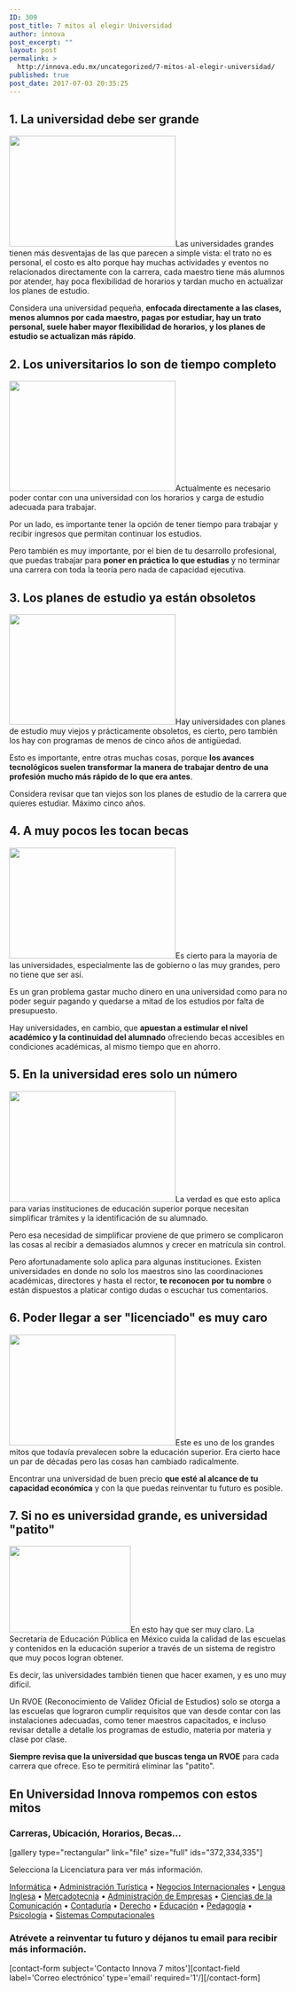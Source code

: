 ```yaml
---
ID: 309
post_title: 7 mitos al elegir Universidad
author: innova
post_excerpt: ""
layout: post
permalink: >
  http://innova.edu.mx/uncategorized/7-mitos-al-elegir-universidad/
published: true
post_date: 2017-07-03 20:35:25
---
```

## 1. La universidad debe ser grande

<img src="http://innova.edu.mx/wp-content/uploads/2017/07/mikael-kristenson-242070-copy-2-300x200.jpg" alt="" width="300" height="200" class="alignleft size-medium wp-image-313" />Las universidades grandes tienen más desventajas de las que parecen a simple vista: el trato no es personal, el costo es alto porque hay muchas actividades y eventos no relacionados directamente con la carrera, cada maestro tiene más alumnos por atender, hay poca flexibilidad de horarios y tardan mucho en actualizar los planes de estudio.

Considera una universidad pequeña, <strong>enfocada directamente a las clases, menos alumnos por cada maestro, pagas por estudiar, hay un trato personal, suele haber mayor flexibilidad de horarios, y los planes de estudio se actualizan más rápido</strong>.

## 2. Los universitarios lo son de tiempo completo

<img src="http://innova.edu.mx/wp-content/uploads/2017/07/sanah-suvarna-161883-copy-300x199.jpg" alt="" width="300" height="199" class="alignright size-medium wp-image-315" />Actualmente es necesario poder contar con una universidad con los horarios y carga de estudio adecuada para trabajar. 

Por un lado, es importante tener la opción de tener tiempo para trabajar y recibir ingresos que permitan continuar los estudios.

Pero también es muy importante, por el bien de tu desarrollo profesional, que puedas trabajar para <strong>poner en práctica lo que estudias</strong> y no terminar una carrera con toda la teoría pero nada de capacidad ejecutiva.

## 3. Los planes de estudio ya están obsoletos

<img src="http://innova.edu.mx/wp-content/uploads/2017/07/luca-bravo-65126-copy-2-300x199.jpg" alt="" width="300" height="199" class="alignleft size-medium wp-image-312" />Hay universidades con planes de estudio muy viejos y prácticamente obsoletos, es cierto, pero también los hay con programas de menos de cinco años de antigüedad.

Esto es importante, entre otras muchas cosas, porque <strong>los avances tecnológicos suelen transformar la manera de trabajar dentro de una profesión mucho más rápido de lo que era antes</strong>.

Considera revisar que tan viejos son los planes de estudio de la carrera que quieres estudiar. Máximo cinco años.

## 4. A muy pocos les tocan becas

<img src="http://innova.edu.mx/wp-content/uploads/2017/07/fabian-blank-78637-copy-300x200.jpg" alt="" width="300" height="200" class="alignright size-medium wp-image-316" />Es cierto para la mayoría de las universidades, especialmente las de gobierno o las muy grandes, pero no tiene que ser así.

Es un gran problema gastar mucho dinero en una universidad como para no poder seguir pagando y quedarse a mitad de los estudios por falta de presupuesto.

Hay universidades, en cambio, que <strong>apuestan a estimular el nivel académico y la continuidad del alumnado</strong> ofreciendo becas accesibles en condiciones académicas, al mismo tiempo que en ahorro.

## 5. En la universidad eres solo un número

<img src="http://innova.edu.mx/wp-content/uploads/2017/07/faustin-tuyambaze-135473-copy-3-300x200.jpg" alt="" width="300" height="200" class="alignleft size-medium wp-image-311" />La verdad es que esto aplica para varias instituciones de educación superior porque necesitan simplificar trámites y la identificación de su alumnado. 

Pero esa necesidad de simplificar proviene de que primero se complicaron las cosas al recibir a demasiados alumnos y crecer en matrícula sin control.

Pero afortunadamente solo aplica para algunas instituciones. Existen universidades en donde no solo los maestros sino las coordinaciones académicas, directores y hasta el rector, <strong>te reconocen por tu nombre</strong> o están dispuestos a platicar contigo dudas o escuchar tus comentarios.

## 6. Poder llegar a ser "licenciado" es muy caro

<img src="http://innova.edu.mx/wp-content/uploads/2017/07/rochelle-nicole-84911-copy-3-300x200.jpg" alt="" width="300" height="200" class="alignright size-medium wp-image-314" />Este es uno de los grandes mitos que todavía prevalecen sobre la educación superior. Era cierto hace un par de décadas pero las cosas han cambiado radicalmente.

Encontrar una universidad de buen precio <strong>que esté al alcance de tu capacidad económica</strong> y con la que puedas reinventar tu futuro es posible.

## 7. Si no es universidad grande, es universidad "patito"

<img src="http://innova.edu.mx/wp-content/uploads/2017/07/logo_sirvoems.jpg" alt="" width="219" height="156" class="alignleft size-full wp-image-317" />En esto hay que ser muy claro. La Secretaría de Educación Pública en México cuida la calidad de las escuelas y contenidos en la educación superior a través de un sistema de registro que muy pocos logran obtener.

Es decir, las universidades también tienen que hacer examen, y es uno muy difícil.

Un RVOE (Reconocimiento de Validez Oficial de Estudios) solo se otorga a las escuelas que lograron cumplir requisitos que van desde contar con las instalaciones adecuadas, como tener maestros capacitados, e incluso revisar detalle a detalle los programas de estudio, materia por materia y clase por clase.

<strong>Siempre revisa que la universidad que buscas tenga un RVOE</strong> para cada carrera que ofrece. Eso te permitirá eliminar las "patito".

## En Universidad Innova rompemos con estos mitos

### Carreras, Ubicación, Horarios, Becas… 

[gallery type="rectangular" link="file" size="full" ids="372,334,335"]

Selecciona la Licenciatura para ver más información.

<a href="http://innova.edu.mx/licenciatura-en-informatica/">Informática</a> • <a href="http://innova.edu.mx/licenciatura-en-administracion-turistica/">Administración Turística</a> • <a href="http://innova.edu.mx/licenciatura-en-negocios-internacionales/">Negocios Internacionales</a> • <a href="http://innova.edu.mx/licenciatura-en-lengua-inglesa/">Lengua Inglesa</a> • <a href="http://innova.edu.mx/licenciatura-en-mercadotecnia/">Mercadotecnia</a> • <a href="http://innova.edu.mx/licenciatura-en-administracion-de-empresas/">Administración de Empresas</a> • <a href="http://innova.edu.mx/licenciatura-en-ciencias-de-la-comunicacion/">Ciencias de la Comunicación</a> • <a href="http://innova.edu.mx/licenciatura-en-contaduria/">Contaduría</a> • <a href="http://innova.edu.mx/licenciatura-en-derecho/">Derecho</a> • <a href="http://innova.edu.mx/licenciatura-en-educacion/">Educación</a> • <a href="http://innova.edu.mx/licenciatura-en-pedagogia/">Pedagogía</a> • <a href="http://innova.edu.mx/licenciatura-en-psicologia/">Psicología</a> • <a href="http://innova.edu.mx/licenciatura-en-sistemas-computacionales/">Sistemas Computacionales</a>

### <strong>Atrévete a reinventar tu futuro</strong> y déjanos tu email para recibir más información.
[contact-form subject='Contacto Innova 7 mitos'][contact-field label='Correo electrónico' type='email' required='1'/][/contact-form]